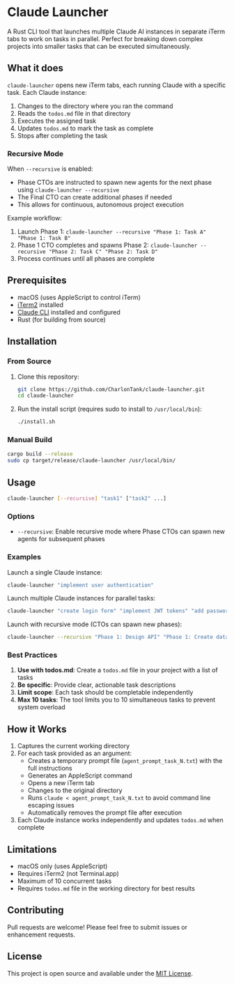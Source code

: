 # Claude Launcher

A Rust CLI tool that launches multiple Claude AI instances in separate iTerm tabs to work on tasks in parallel. Perfect for breaking down complex projects into smaller tasks that can be executed simultaneously.

## What it does

`claude-launcher` opens new iTerm tabs, each running Claude with a specific task. Each Claude instance:

1. Changes to the directory where you ran the command
2. Reads the `todos.md` file in that directory
3. Executes the assigned task
4. Updates `todos.md` to mark the task as complete
5. Stops after completing the task

### Recursive Mode

When `--recursive` is enabled:
- Phase CTOs are instructed to spawn new agents for the next phase using `claude-launcher --recursive`
- The Final CTO can create additional phases if needed
- This allows for continuous, autonomous project execution

Example workflow:
1. Launch Phase 1: `claude-launcher --recursive "Phase 1: Task A" "Phase 1: Task B"`
2. Phase 1 CTO completes and spawns Phase 2: `claude-launcher --recursive "Phase 2: Task C" "Phase 2: Task D"`
3. Process continues until all phases are complete

## Prerequisites

- macOS (uses AppleScript to control iTerm)
- [iTerm2](https://iterm2.com/) installed
- [Claude CLI](https://claude.ai/code) installed and configured
- Rust (for building from source)

## Installation

### From Source

1. Clone this repository:
   ```bash
   git clone https://github.com/CharlonTank/claude-launcher.git
   cd claude-launcher
   ```

2. Run the install script (requires sudo to install to `/usr/local/bin`):
   ```bash
   ./install.sh
   ```

### Manual Build

```bash
cargo build --release
sudo cp target/release/claude-launcher /usr/local/bin/
```

## Usage

```bash
claude-launcher [--recursive] "task1" ["task2" ...] 
```

### Options

- `--recursive`: Enable recursive mode where Phase CTOs can spawn new agents for subsequent phases

### Examples

Launch a single Claude instance:
```bash
claude-launcher "implement user authentication"
```

Launch multiple Claude instances for parallel tasks:
```bash
claude-launcher "create login form" "implement JWT tokens" "add password hashing" "write auth tests"
```

Launch with recursive mode (CTOs can spawn new phases):
```bash
claude-launcher --recursive "Phase 1: Design API" "Phase 1: Create database schema"
```

### Best Practices

1. **Use with todos.md**: Create a `todos.md` file in your project with a list of tasks
2. **Be specific**: Provide clear, actionable task descriptions
3. **Limit scope**: Each task should be completable independently
4. **Max 10 tasks**: The tool limits you to 10 simultaneous tasks to prevent system overload

## How it Works

1. Captures the current working directory
2. For each task provided as an argument:
   - Creates a temporary prompt file (`agent_prompt_task_N.txt`) with the full instructions
   - Generates an AppleScript command
   - Opens a new iTerm tab
   - Changes to the original directory
   - Runs `claude < agent_prompt_task_N.txt` to avoid command line escaping issues
   - Automatically removes the prompt file after execution
3. Each Claude instance works independently and updates `todos.md` when complete

## Limitations

- macOS only (uses AppleScript)
- Requires iTerm2 (not Terminal.app)
- Maximum of 10 concurrent tasks
- Requires `todos.md` file in the working directory for best results

## Contributing

Pull requests are welcome! Please feel free to submit issues or enhancement requests.

## License

This project is open source and available under the [MIT License](LICENSE).